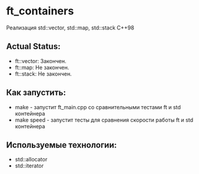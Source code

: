 # ft_containers
Реализация std::vector, std::map, std::stack C++98

## Actual Status: 
* ft::vector: Закончен.
* ft::map: Не закончен.
* ft::stack: Не закончен.

## Как запустить:
* make - запустит ft_main.cpp со сравнительными тестами ft и std контейнера
* make speed -  запустит тесты для сравнения скорости работы ft и std контейнера

## Используемые технологии:
- std::allocator
- std::iterator
